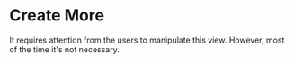 # Create More

It requires attention from the users to manipulate this view. However, most of the time it's not necessary.
